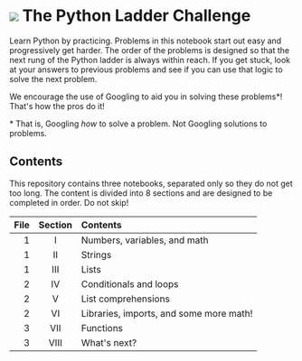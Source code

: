 # ![](https://ga-dash.s3.amazonaws.com/production/assets/logo-9f88ae6c9c3871690e33280fcf557f33.png) The Python Ladder Challenge

Learn Python by practicing. Problems in this notebook start out easy and progressively get harder. The order of the problems is designed so that the next rung of the Python ladder is always within reach. If you get stuck, look at your answers to previous problems and see if you can use that logic to solve the next problem.

We encourage the use of Googling to aid you in solving these problems\*! That's how the pros do it!

\* That is, Googling _how_ to solve a problem. Not Googling solutions to problems.

## Contents
This repository contains three notebooks, separated only so they do not get too long. The content is divided into 8 sections and are designed to be completed in order. Do not skip!

| File | Section | Contents |
| ---: | :---: | :--- |
| 1 | I | Numbers, variables, and math |
| 1 | II | Strings |
| 1 | III | Lists | 
| 2 | IV | Conditionals and loops |
| 2 | V | List comprehensions |
| 2 | VI | Libraries, imports, and some more math! |
| 3 | VII | Functions |
| 3 | VIII | What's next? |